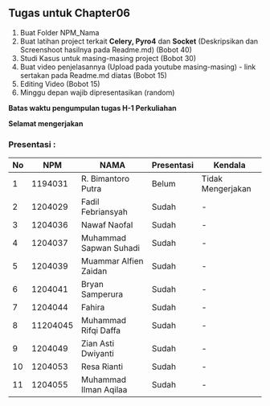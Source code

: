 ## Tugas untuk Chapter06
1. Buat Folder NPM_Nama
2. Buat latihan project terkait **Celery, Pyro4** dan **Socket** (Deskripsikan dan Screenshoot hasilnya pada Readme.md) (Bobot 40)
3. Studi Kasus untuk masing-masing project (Bobot 30)
4. Buat video penjelasannya (Upload pada youtube masing-masing) - link sertakan pada Readme.md diatas (Bobot 15)
5. Editing Video (Bobot 15)
6. Minggu depan wajib dipresentasikan (random)

**Batas waktu pengumpulan tugas H-1 Perkuliahan**

**Selamat mengerjakan**

### Presentasi : 

| No | NPM | NAMA | Presentasi | Kendala |
| -------- | -------- |-------- |-------- |-------- |
| 1 | 1194031 | R. Bimantoro Putra | Belum | Tidak Mengerjakan |
| 2 | 1204029 | Fadil Febriansyah | Sudah | - |
| 3 | 1204036 | Nawaf Naofal | Sudah | - |
| 4 | 1204037 | Muhammad Sapwan Suhadi | Sudah | - |
| 5 | 1204039 | Muammar Alfien Zaidan | Sudah | - |
| 6 | 1204041 | Bryan Samperura | Sudah | - |
| 7 | 1204044 | Fahira | Sudah | - |
| 8 | 11204045 | Muhammad Rifqi Daffa |Sudah| - |
| 9 | 1204049 | Zian Asti Dwiyanti | Sudah | - |
| 10 | 1204053 | Resa Rianti | Sudah | - |
| 11 | 1204055 | Muhammad Ilman Aqilaa | Sudah | - |
